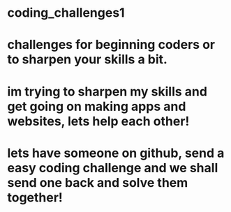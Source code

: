 # coding_challenges1
# challenges for beginning coders or to sharpen your skills a bit.
# im trying to sharpen my skills and get going on making apps and websites, lets help each other!
# lets have someone on github, send a easy coding challenge and we shall send one back and solve them together!
